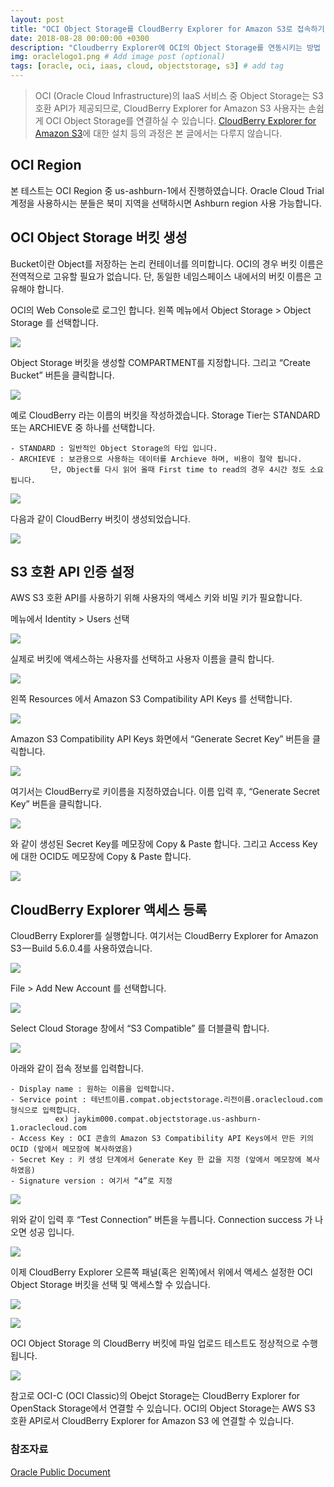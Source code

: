 ```yaml
---
layout: post
title: "OCI Object Storage를 CloudBerry Explorer for Amazon S3로 접속하기"
date: 2018-08-28 00:00:00 +0300
description: "Cloudberry Explorer에 OCI의 Object Storage를 연동시키는 방법 입니다." # Add post description (optional)
img: oraclelogo1.png # Add image post (optional)
tags: [oracle, oci, iaas, cloud, objectstorage, s3] # add tag
---
```


> OCI (Oracle Cloud Infrastructure)의 IaaS 서비스 중 Object Storage는 S3 호환 API가 제공되므로, CloudBerry Explorer for Amazon S3 사용자는 손쉽게 OCI Object Storage를 연결하실 수 있습니다.
> [CloudBerry Explorer for Amazon S3](https://www.cloudberrylab.com/download-thanks.aspx?prod=cbes3free)에 대한 설치 등의 과정은 본 글에서는 다루지 않습니다.


## OCI Region

본 테스트는 OCI Region 중 us-ashburn-1에서 진행하였습니다. Oracle Cloud Trial 계정을 사용하시는 분들은 북미 지역을 선택하시면 Ashburn region 사용 가능합니다.


## OCI Object Storage 버킷 생성

Bucket이란 Object를 저장하는 논리 컨테이너를 의미합니다.
OCI의 경우 버킷 이름은 전역적으로 고유할 필요가 없습니다.
단, 동일한 네임스페이스 내에서의 버킷 이름은 고유해야 합니다.

OCI의 Web Console로 로그인 합니다.
왼쪽 메뉴에서 Object Storage > Object Storage 를 선택합니다.

![]({{site.baseurl}}/assets/img/cloudberry_s3api01.png)

Object Storage 버킷을 생성할 COMPARTMENT를 지정합니다. 
그리고 “Create Bucket” 버튼을 클릭합니다.

![]({{site.baseurl}}/assets/img/cloudberry_s3api02.png)

예로 CloudBerry 라는 이름의 버킷을 작성하겠습니다.
Storage Tier는 STANDARD 또는 ARCHIEVE 중 하나를 선택합니다.

	- STANDARD : 일반적인 Object Storage의 타입 입니다.
	- ARCHIEVE : 보관용으로 사용하는 데이터를 Archieve 하며, 비용이 절약 됩니다. 
		     단, Object를 다시 읽어 올때 First time to read의 경우 4시간 정도 소요됩니다.
	
![]({{site.baseurl}}/assets/img/cloudberry_s3api03.png)

다음과 같이 CloudBerry 버킷이 생성되었습니다.

![]({{site.baseurl}}/assets/img/cloudberry_s3api04.png)


## S3 호환 API 인증 설정

AWS S3 호환 API를 사용하기 위해 사용자의 액세스 키와 비밀 키가 필요합니다.

메뉴에서 Identity > Users 선택

![]({{site.baseurl}}/assets/img/cloudberry_s3api05.png)

실제로 버킷에 액세스하는 사용자를 선택하고 사용자 이름을 클릭 합니다.

![]({{site.baseurl}}/assets/img/cloudberry_s3api06.png)

왼쪽 Resources 에서 Amazon S3 Compatibility API Keys 를 선택합니다.

![]({{site.baseurl}}/assets/img/cloudberry_s3api07.png)

Amazon S3 Compatibility API Keys 화면에서 “Generate Secret Key” 버튼을 클릭합니다.

![]({{site.baseurl}}/assets/img/cloudberry_s3api08.png)

여기서는 CloudBerry로 키이름을 지정하였습니다. 
이름 입력 후, “Generate Secret Key” 버튼을 클릭합니다.

![]({{site.baseurl}}/assets/img/cloudberry_s3api09.png)

와 같이 생성된 Secret Key를 메모장에 Copy & Paste 합니다.
그리고 Access Key에 대한 OCID도 메모장에 Copy & Paste 합니다.

![]({{site.baseurl}}/assets/img/cloudberry_s3api10.png)


## CloudBerry Explorer 액세스 등록

CloudBerry Explorer를 실행합니다.
여기서는 CloudBerry Explorer for Amazon S3 — Build 5.6.0.4를 사용하였습니다.

![]({{site.baseurl}}/assets/img/cloudberry_s3api11.png)

File > Add New Account 를 선택합니다.

![]({{site.baseurl}}/assets/img/cloudberry_s3api12.png)

Select Cloud Storage 창에서 “S3 Compatible” 를 더블클릭 합니다.

![]({{site.baseurl}}/assets/img/cloudberry_s3api13.png)

아래와 같이 접속 정보를 입력합니다.

	- Display name : 원하는 이름을 입력합니다.
	- Service point : 테넌트이름.compat.objectstorage.리전이름.oraclecloud.com 형식으로 입력합니다.
			  ex) jaykim000.compat.objectstorage.us-ashburn-1.oraclecloud.com
	- Access Key : OCI 콘솔의 Amazon S3 Compatibility API Keys에서 만든 키의 OCID (앞에서 메모장에 복사하였음)
	- Secret Key : 키 생성 단계에서 Generate Key 한 값을 지정 (앞에서 메모장에 복사하였음)
	- Signature version : 여기서 “4”로 지정
	
![]({{site.baseurl}}/assets/img/cloudberry_s3api14.png)

위와 같이 입력 후 “Test Connection” 버튼을 누릅니다. Connection success 가 나오면 성공 입니다.

![]({{site.baseurl}}/assets/img/cloudberry_s3api15.png)

이제 CloudBerry Explorer 오른쪽 패널(혹은 왼쪽)에서 위에서 액세스 설정한 OCI Object Storage 버킷을 선택 및 액세스할 수 있습니다.

![]({{site.baseurl}}/assets/img/cloudberry_s3api16.png)

![]({{site.baseurl}}/assets/img/cloudberry_s3api17.png)

OCI Object Storage 의 CloudBerry 버킷에 파일 업로드 테스트도 정상적으로 수행 됩니다.

![]({{site.baseurl}}/assets/img/cloudberry_s3api18.png)

참고로 OCI-C (OCI Classic)의 Obejct Storage는 CloudBerry Explorer for OpenStack Storage에서 연결할 수 있습니다.
OCI의 Object Storage는 AWS S3 호환 API로서 CloudBerry Explorer for Amazon S3 에 연결할 수 있습니다.


### 참조자료
[Oracle Public Document](https://docs.cloud.oracle.com/iaas/Content/Object/Tasks/s3compatibleapi.htm?tocpath=Services%7CObject%20Storage%7C_____8)
